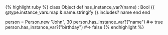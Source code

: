 {% highlight ruby %}
class Object
  def has_instance_var?(name) : Bool
    {{ @type.instance_vars.map &.name.stringify }}.includes? name
  end
end

person = Person.new "John", 30
person.has_instance_var?("name") #=> true
person.has_instance_var?("birthday") #=> false
{% endhighlight %}
